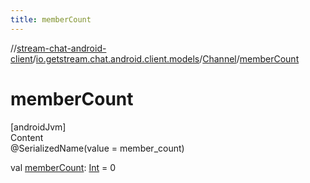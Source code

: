 ```yaml
---
title: memberCount
---
```

//[stream-chat-android-client](../../../index.md)/[io.getstream.chat.android.client.models](../index.md)/[Channel](index.md)/[memberCount](memberCount.md)



# memberCount  
[androidJvm]  
Content  
@SerializedName(value = member_count)  
  
val [memberCount](memberCount.md): [Int](https://kotlinlang.org/api/latest/jvm/stdlib/kotlin/-int/index.html) = 0  



